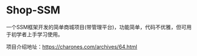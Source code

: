 # Shop-SSM
一个SSM框架开发的简单商城项目(带管理平台)，功能简单，代码不优雅，但可用于初学者上手学习使用。

项目介绍地址：https://charones.com/archives/64.html
